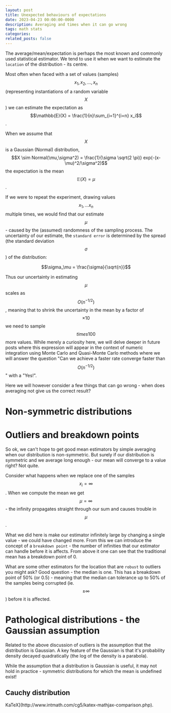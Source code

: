 ```yaml
---
layout: post
title: Unexpected behaviours of expectations
date: 2023-04-23 00:00:00-0000
description: Averaging and times when it can go wrong
tags: math stats
categories: 
related_posts: false
---
```

The average/mean/expectation is perhaps the most known and commonly used statistical estimator. We tend to use it when we want to estimate the `location` of the distribution - its centre.

Most often when faced with a set of values (samples) $$x_1,x_2, ... , x_n$$ (representing instantiations of a random variable $$X$$) we can estimate the expectation as $$\mathbb{E}(X) = \frac{1}{n}\sum_{i=1}^{i=n} x_i$$.

When we assume that $$X$$ is a Gaussian (Normal) distribution, $$X \sim Normal(\mu,\sigma^2) = \frac{1}{\sigma \sqrt(2 \pi)} exp(-(x-\mu)^2/\sigma^2)$$ the expectation is the mean $$\mathbb{E}(X) = \mu$$.

If we were to repeat the experiment, drawing values $$x_1,...x_n$$ multiple times, we would find that our estimate $$\mu$$ - caused by the (assumed) randomness  of the sampling process. The uncertainty of our estimate, the `standard error` is determined by the spread (the standard deviation $$\sigma$$) of the distribution:

$$\sigma_\mu = \frac{\sigma}{\sqrt{n}}$$

Thus our uncertainty in estimating $$\mu$$ scales as $$O(n^{-1/2})$$, meaning that to shrink the uncertainty in the mean by a factor of $$\times 10$$ we need to sample $$times100$$ more values. While merely a curiosity here, we will delve deeper in future posts where this expression will appear in the context of numeric integration using Monte Carlo and Quasi-Monte Carlo methods where we will answer the question "Can we achieve a faster rate converge faster than $$O(n^{-1/2})$$" with a "Yes!".

Here we will however consider a few things that can go wrong - when does averaging not give us the correct result? 

# Non-symmetric distributions



# Outliers and breakdown points

So ok, we can't hope to get good mean estimators by simple averaging when our distribution is non-symmetric. But surely if our distribution is symmetric and we average long enough - our mean will converge to a value right? Not quite.

Consider what happens when we replace one of the samples $$x_i = \infty$$. When we compute the mean we get $$\mu = \infty$$ - the infinity propagates straight through our sum and causes trouble in $$\mu$$.

What we did here is make our estimator infinitely large by changing a single value - we could have changed more. From this we can introduce the concept of a `breakdown point` - the number of infinities that our estimator can handle before it is affects. From above it one can see that the traditional mean has a breakdown point of 0.

What are some other estimators for the location that are `robust` to outliers you might ask? Good question - the median is one. This has a breakdown point of 50% (or 0.5) - meaning that the median can tolerance up to 50% of the samples being corrupted (ie. $$\pm \infty$$) before it is affected.

# Pathological distributions - the Gaussian assumption

Related to the above discussion of outliers is the assumption that the distribution is Gaussian. A key feature of the Gaussian is that it's probability density decayed quadratically (the log of the density is a parabola).

While the assumption that a distribution is Gaussian is useful, it may not hold in practice - symmetric distributions for which the mean is undefined exist!

## Cauchy distribution 

<!-- 
This theme supports rendering beautiful math in inline and display modes using [MathJax 3](https://www.mathjax.org/) engine. You just need to surround your math expression with `$$`, like `$$ E = mc^2 $$`. If you leave it inside a paragraph, it will produce an inline expression, just like $$ E = mc^2 $$.

To use display mode, again surround your expression with `$$` and place it as a separate paragraph. Here is an example:

$$
\sum_{k=1}^\infty |\langle x, e_k \rangle|^2 \leq \|x\|^2
$$

You can also use `\begin{equation}...\end{equation}` instead of `$$` for display mode math.
MathJax will automatically number equations:

\begin{equation}
\label{eq:cauchy-schwarz}
\left( \sum_{k=1}^n a_k b_k \right)^2 \leq \left( \sum_{k=1}^n a_k^2 \right) \left( \sum_{k=1}^n b_k^2 \right)
\end{equation}

and by adding `\label{...}` inside the equation environment, we can now refer to the equation using `\eqref`.

Note that MathJax 3 is [a major re-write of MathJax](https://docs.mathjax.org/en/latest/upgrading/whats-new-3.0.html) that brought a significant improvement to the loading and rendering speed, which is now [on par with --> KaTeX](http://www.intmath.com/cg5/katex-mathjax-comparison.php).
